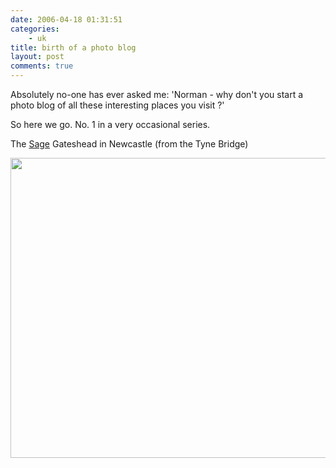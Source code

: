 ```yaml
---
date: 2006-04-18 01:31:51
categories:
    - uk
title: birth of a photo blog
layout: post
comments: true
---
```

Absolutely no-one has ever asked me: 'Norman - why don't you start a
photo blog of all these interesting places you visit ?'

So here we go. No. 1 in a very occasional series.

The [Sage](http://www.thesagegateshead.org/index.aspx) Gateshead in
Newcastle (from the Tyne Bridge)

<a title="Sage" href="http://picasaweb.google.com/lh/photo/z3iL7k7F2-wR00UPemduYw?feat=embedwebsite"><img src="http://lh6.ggpht.com/_l2uGy1RGCiE/TRDVxML5J0I/AAAAAAAABqk/knUfWPImYdM/s800/sage.jpg" height="480" width="640" /></a>
